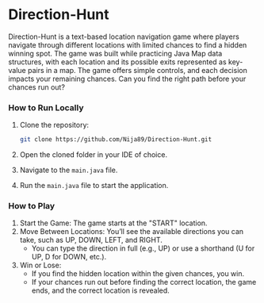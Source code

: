 # Direction-Hunt

Direction-Hunt is a text-based location navigation game where players navigate through different locations with limited chances to find a hidden winning spot. The
game was built while practicing Java Map data structures, with each location and its possible exits represented as key-value pairs in a map. 
The game offers simple controls, and each decision impacts your remaining chances. Can you find the right path before your chances run out?



### How to Run Locally

1. Clone the repository:
   ```sh
   git clone https://github.com/Nija89/Direction-Hunt.git
   ```
2. Open the cloned folder in your IDE of choice.

3. Navigate to the `main.java` file.

4. Run the `main.java` file to start the application.


### How to Play
1. Start the Game: The game starts at the "START" location.
2. Move Between Locations: You’ll see the available directions you can take, such as UP, DOWN, LEFT, and RIGHT.
     - You can type the direction in full (e.g., UP) or use a shorthand (U for UP, D for DOWN, etc.).
3. Win or Lose:
    - If you find the hidden location within the given chances, you win.
    - If your chances run out before finding the correct location, the game ends, and the correct location is revealed.
